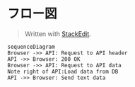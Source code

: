 # フロー図


> Written with [StackEdit](https://stackedit.io/).

```mermaid
sequenceDiagram
Browser ->> API: Request to API header
API ->> Browser: 200 OK
Browser ->> API: Request to API data
Note right of API:Load data from DB
API ->> Browser: Send text data
```

<!--stackedit_data:
eyJoaXN0b3J5IjpbMTI5MDU1MzM4OF19
-->
